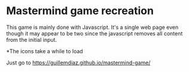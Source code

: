 # Mastermind game recreation

This game is mainly done with Javascript. It's a single web page even though it may 
appear to be two since the javascript removes all content from the initial input.

*The icons take a while to load

Just go to https://guillemdiaz.github.io/mastermind-game/

